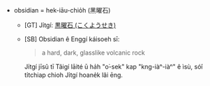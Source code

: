 * obsidian = hek-iāu-chio̍h (黑曜石)
  * [GT] Ji̍tgí: [黒曜石 (こくようせき)](https://ja.wikipedia.org/wiki/%E9%BB%92%E6%9B%9C%E7%9F%B3)
  * [SB]
    Obsidian ê Enggí káisoeh sī:
    > a hard, dark, glasslike volcanic rock

    Ji̍tgí jīsû tī Tâigí lāité ū ha̍h "o͘-sek" kap "kng-iàⁿ-iàⁿ" ê ìsù,
    só͘í ti̍tchiap chioh Ji̍tgí hoane̍k lâi ēng.



